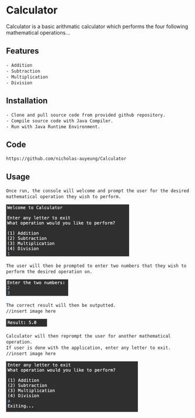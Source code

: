 # Calculator

Calculator is a basic arithmatic calculator which performs the four following mathematical operations...

## Features
	- Addition
	- Subtraction
	- Multiplication
	- Division

## Installation
	
	- Clone and pull source code from provided github repository.
	- Compile source code with Java Compiler.
	- Run with Java Runtime Environment.

## Code
	https://github.com/nicholas-auyeung/Calculator

## Usage
	Once run, the console will welcome and prompt the user for the desired mathematical operation they wish to perform.
![](screenshots/welcome.png)	

	The user will then be prompted to enter two numbers that they wish to perform the desired operation on.
![](screenshots/two_num.png)

	The correct result will then be outputted.
	//insert image here
![](screenshots/result.png)

	Calculator will then reprompt the user for another mathematical operation.
	If user is done with the application, enter any letter to exit.
	//insert image here
![](screenshots/exit.png)
